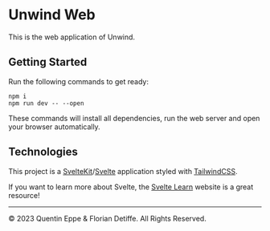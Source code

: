 # Unwind Web

This is the web application of Unwind.

## Getting Started

Run the following commands to get ready:

```
npm i
npm run dev -- --open
```

These commands will install all dependencies, run the web server and open your browser automatically.

## Technologies

This project is a [SvelteKit](https://kit.svelte.dev)/[Svelte](https://svelte.dev) application styled with [TailwindCSS](https://tailwindcss.com).

If you want to learn more about Svelte, the [Svelte Learn](https://learn.svelte.dev) website is a great resource!

---

&copy; 2023 Quentin Eppe & Florian Detiffe. All Rights Reserved.
